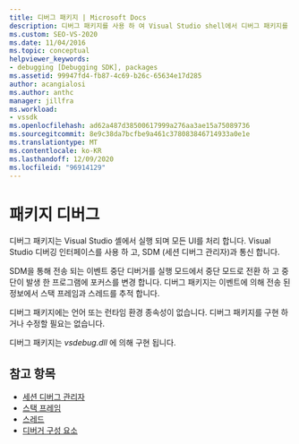 ```yaml
---
title: 디버그 패키지 | Microsoft Docs
description: 디버그 패키지를 사용 하 여 Visual Studio shell에서 디버그 패키지를 실행 하 고 디버깅 인터페이스를 사용 하 고 세션 디버그 관리자와 통신 하 여 UI를 처리 하는 방법을 알아봅니다.
ms.custom: SEO-VS-2020
ms.date: 11/04/2016
ms.topic: conceptual
helpviewer_keywords:
- debugging [Debugging SDK], packages
ms.assetid: 99947fd4-fb87-4c69-b26c-65634e17d285
author: acangialosi
ms.author: anthc
manager: jillfra
ms.workload:
- vssdk
ms.openlocfilehash: ad62a487d38500617999a276aa3ae15a75089736
ms.sourcegitcommit: 8e9c38da7bcfbe9a461c378083846714933a0e1e
ms.translationtype: MT
ms.contentlocale: ko-KR
ms.lasthandoff: 12/09/2020
ms.locfileid: "96914129"
---
```

# <a name="debug-package"></a>패키지 디버그
디버그 패키지는 Visual Studio 셸에서 실행 되며 모든 UI를 처리 합니다. Visual Studio 디버깅 인터페이스를 사용 하 고, SDM (세션 디버그 관리자)과 통신 합니다.

 SDM을 통해 전송 되는 이벤트 중단 디버거를 실행 모드에서 중단 모드로 전환 하 고 중단이 발생 한 프로그램에 포커스를 변경 합니다. 디버그 패키지는 이벤트에 의해 전송 된 정보에서 스택 프레임과 스레드를 추적 합니다.

 디버그 패키지에는 언어 또는 런타임 환경 종속성이 없습니다. 디버그 패키지를 구현 하거나 수정할 필요는 없습니다.

 디버그 패키지는 *vsdebug.dll* 에 의해 구현 됩니다.

## <a name="see-also"></a>참고 항목
- [세션 디버그 관리자](../../extensibility/debugger/session-debug-manager.md)
- [스택 프레임](../../extensibility/debugger/stack-frames.md)
- [스레드](../../extensibility/debugger/threads.md)
- [디버거 구성 요소](../../extensibility/debugger/debugger-components.md)
